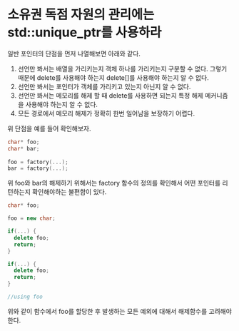 # 소유권 독점 자원의 관리에는 std::unique_ptr를 사용하라

일반 포인터의 단점을 먼저 나열해보면 아래와 같다.

 1. 선언만 봐서는 배열을 가리키는지 객체 하나를 가리키는지 구분할 수 없다.
    그렇기 때문에 delete를 사용해야 하는지 delete[]를 사용해야 하는지 알 수 없다.
 2. 선언만 봐서는 포인터가 객체를 가리키고 있는지 아닌지 알 수 없다.
 3. 선언만 봐서는 메모리를 해제 할 때 delete를 사용하면 되는지 특정 해제 메커니즘을 사용해야 하는지 알 수 없다.
 4. 모든 경로에서 메모리 해제가 정확히 한번 일어남을 보장하기 어렵다.

위 단점을 예를 들어 확인해보자.

```c++
char* foo;
char* bar;
 
foo = factory(...);
bar = factory(...);
```
위  foo와 bar의 해제하기 위해서는 factory 함수의 정의를 확인해서 어떤 포인터를 리턴하는지 확인해야하는 불편함이 있다.

```c++
char* foo;

foo = new char;

if(...) {
  delete foo;
  return;
}

if(...) {
  delete foo;
  return;
}

//using foo
```
위와 같이 함수에서 foo를 할당한 후 발생하는 모든 예외에 대해서 해제함수를 고려해야한다.
